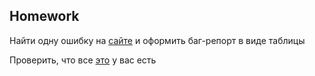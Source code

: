 ## Homework

Найти одну ошибку на [сайте](https://ticket-service-69443.firebaseapp.com/) и оформить баг-репорт в виде таблицы

Проверить, что все [это](https://docs.google.com/document/d/1LR7ex3rlJ-LsjBnUdWFXzua6r2yhe2KmvqZxVRGVUuo/edit?usp=sharing) у вас есть